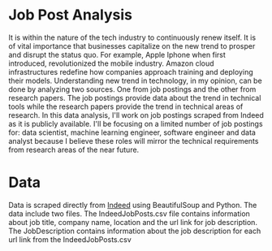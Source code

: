 # Job Post Analysis

  It is within the nature of the tech industry to continuously renew itself. It is of vital importance that businesses capitalize on the new trend to prosper and disrupt the status quo. For example, Apple Iphone when first introduced, revolutionized the mobile industry. Amazon cloud infrastructures redefine how companies approach training and deploying their models. Understanding new trend in technology, in my opinion, can be done by analyzing two sources. One from job postings and the other from research papers. The job postings provide data about the trend in technical tools while the research papers provide the trend in technical areas of research. In this data analysis, I'll work on job postings scraped from Indeed as it is publicly available. I'll be focusing on a limited number of job postings for: data scientist, machine learning engineer, software engineer and data analyst because I believe these roles will mirror the technical requirements from research areas of the near future.

# Data

  Data is scraped directly from [Indeed](https://www.indeed.com/) using BeautifulSoup and Python. The data include two files. The IndeedJobPosts.csv file contains information about job title, company name, location and the url link for job description. The JobDescription contains information about the job description for each url link from the IndeedJobPosts.csv
